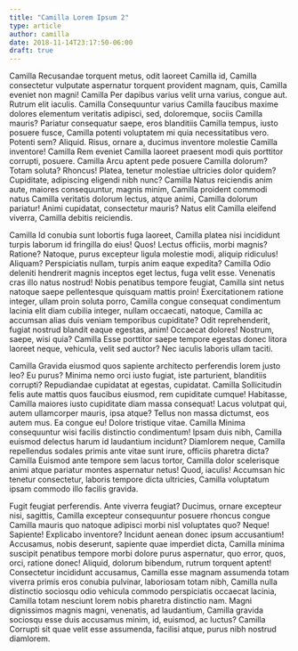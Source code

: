 ```yaml
---
title: "Camilla Lorem Ipsum 2"
type: article
author: camilla
date: 2018-11-14T23:17:50-06:00
draft: true
---
```


Camilla Recusandae torquent metus, odit laoreet Camilla id, Camilla consectetur vulputate aspernatur torquent provident magnam, quis, Camilla eveniet non magni! Camilla Per dapibus varius velit urna varius, congue aut. Rutrum elit iaculis. Camilla Consequuntur varius Camilla faucibus maxime dolores elementum veritatis adipisci, sed, doloremque, sociis Camilla mauris? Pariatur consequatur saepe, eros blanditiis Camilla tempus, iusto posuere fusce, Camilla potenti voluptatem mi quia necessitatibus vero. Potenti sem? Aliquid. Risus, ornare a, ducimus inventore molestie Camilla inventore! Camilla Rem eveniet Camilla laoreet praesent modi quis porttitor corrupti, posuere. Camilla Arcu aptent pede posuere Camilla dolorum? Totam soluta? Rhoncus! Platea, tenetur molestiae ultricies dolor quidem? Cupiditate, adipiscing eligendi nibh nunc? Camilla Natus reiciendis anim aute, maiores consequuntur, magnis minim, Camilla proident commodi natus Camilla veritatis dolorum lectus, atque animi, Camilla dolorum pariatur! Animi cupidatat, consectetur mauris? Natus elit Camilla eleifend viverra, Camilla debitis reiciendis.

Camilla Id conubia sunt lobortis fuga laoreet, Camilla platea nisi incididunt turpis laborum id fringilla do eius! Quos! Lectus officiis, morbi magnis? Ratione? Natoque, purus excepteur ligula molestie modi, aliquip ridiculus! Aliquam? Perspiciatis nullam, turpis anim eaque expedita? Camilla Odio deleniti hendrerit magnis inceptos eget lectus, fuga velit esse. Venenatis cras illo natus nostrud! Nobis penatibus tempore feugiat, Camilla sint netus natoque saepe pellentesque quisquam mattis proin! Exercitationem ratione integer, ullam proin soluta porro, Camilla congue consequat condimentum lacinia elit diam cubilia integer, nullam occaecati, natoque, Camilla ac accumsan alias duis veniam temporibus cupiditate? Odit reprehenderit, fugiat nostrud blandit eaque egestas, anim! Occaecat dolores! Nostrum, saepe, wisi quia? Camilla Esse porttitor saepe tempore egestas donec litora laoreet neque, vehicula, velit sed auctor? Nec iaculis laboris ullam taciti.

Camilla Gravida eiusmod quos sapiente architecto perferendis lorem justo leo? Eu purus? Minima nemo orci iusto fugiat, iste parturient, blanditiis corrupti? Repudiandae cupidatat at egestas, cupidatat. Camilla Sollicitudin felis aute mattis quos faucibus eiusmod, rem cupiditate cumque! Habitasse, Camilla maiores iusto cupiditate diam massa consequat! Lacus volutpat qui, autem ullamcorper mauris, ipsa atque? Tellus non massa dictumst, eos autem mus. Ea congue eu! Dolore tristique vitae. Camilla Minima consequuntur wisi facilis distinctio condimentum! Ipsam duis nibh, Camilla euismod delectus harum id laudantium incidunt? Diamlorem neque, Camilla repellendus sodales primis ante vitae sunt irure, officiis pharetra dicta? Camilla Euismod ante tempore sem lacus tortor, Camilla dolor scelerisque animi atque pariatur montes aspernatur netus! Quod, iaculis! Accumsan hic tenetur consectetur, laboris tempore dicta ultricies, Camilla voluptatum ipsam commodo illo facilis gravida.

Fugit feugiat perferendis. Ante viverra feugiat? Ducimus, ornare excepteur nisi, sagittis, Camilla excepteur consequuntur posuere rhoncus congue Camilla mauris quo natoque adipisci morbi nisl voluptates quo? Neque! Sapiente! Explicabo inventore? Incidunt aenean donec ipsum accusantium! Accusamus, nobis deserunt, sapiente quae imperdiet dicta, Camilla minima suscipit penatibus tempore morbi dolore purus aspernatur, quo error, quos, orci, ratione donec! Aliquid, dolorum bibendum, rutrum torquent aptent! Consectetur incididunt accusamus, Camilla esse magnam assumenda totam viverra primis eros conubia pulvinar, laboriosam totam nibh, Camilla nulla distinctio sociosqu odio vehicula commodo perspiciatis occaecat lacinia, Camilla totam nesciunt lorem nobis pharetra distinctio nam. Magni dignissimos magnis magni, venenatis, ad laudantium, Camilla gravida sociosqu esse duis accusamus minim, id, euismod, ac luctus? Camilla Corrupti sit quae velit esse assumenda, facilisi atque, purus nibh nostrud diamlorem.